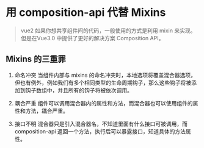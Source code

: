 # 用 composition-api 代替 Mixins
> vue2 如果你想共享组件间的代码，一般使用的方式是利用 mixin 来实现。但是在Vue3.0 中提供了更好的解决方案 Composition API。

## Mixins 的三重罪
1. 命名冲突
当组件内部与 mixins 的命名冲突时，本地选项将覆盖混合器选项，但也有例外，例如我们有多个相同类型的生命周期钩子，那么这些钩子将被添加到钩子数组中，并且所有的钩子将被依次调用。

2. 耦合严重
组件可以调用混合器内的属性和方法，而混合器也可以使用组件的属性和方法，耦合严重。

3. 接口不明
混合器只是引入混合器名，不知道里面有什么接口可被调用，而 composition-api 返回一个方法，执行后可以暴露接口，知道具体的方法属性。